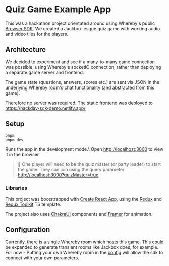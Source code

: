 # Quiz Game Example App

This was a hackathon project orientated around using Whereby's public [Browser
SDK](https://github.com/whereby/browser-sdk). We created a Jackbox-esque quiz
game with working audio and video tiles for the players.

## Architecture

We decided to experiment and see if a many-to-many game connection was
possible, using Whereby's socketIO connection, rather than deploying a separate
game server and frontend.

The game state (questions, answers, scores etc.) are sent via JSON in the
underlying Whereby room's chat functionality (and abstracted from this game).

Therefore no server was required. The static frontend was deployed to\
https://hackday-sdk-demo.netlify.app/

## Setup

```
pnpm
pnpm dev
```

Runs the app in the development mode.\ Open
[http://localhost:3000](http://localhost:3000) to view it in the browser.

> 👑 One player will need to be the quiz master (or party leader) to start the
> game. They can join using the query parameter
> [http://localhost:3000?quizMaster=true](http://localhost:3000?quizMaster=true)

### Libraries

This project was bootstrapped with [Create React
App](https://github.com/facebook/create-react-app), using the
[Redux](https://redux.js.org/) and [Redux
Toolkit](https://redux-toolkit.js.org/) TS template.

The project also uses [ChakraUI](https://chakra-ui.com/) components and
[Framer](https://www.framer.com/motion/) for animation.

## Configuration

Currently, there is a single Whereby room which hosts this game. This could be
expanded to generate transient rooms like Jackbox does, for example. For now -
Putting your own Whereby room in the [config](./frontend/src/config/room.ts)
will allow the sdk to connect with your own parameters.
